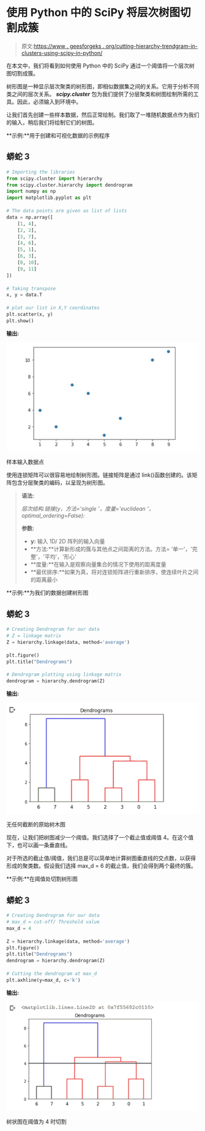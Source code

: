 # 使用 Python 中的 SciPy 将层次树图切割成簇

> 原文:[https://www . geesforgeks . org/cutting-hierarchy-trendgram-in-clusters-using-scipy-in-python/](https://www.geeksforgeeks.org/cutting-hierarchical-dendrogram-into-clusters-using-scipy-in-python/)

在本文中，我们将看到如何使用 Python 中的 SciPy 通过一个阈值将一个层次树图切割成簇。

树形图是一种显示层次聚类的树形图，即相似数据集之间的关系。它用于分析不同类之间的层次关系。 ***scipy.cluster*** 包为我们提供了分层聚类和树图绘制所需的工具。因此，必须输入到环境中。

让我们首先创建一些样本数据，然后正常绘制。我们取了一堆随机数据点作为我们的输入，稍后我们将绘制它们的树图。

**示例:**用于创建和可视化数据的示例程序

## 蟒蛇 3

```py
# Importing the libraries
from scipy.cluster import hierarchy
from scipy.cluster.hierarchy import dendrogram
import numpy as np
import matplotlib.pyplot as plt

# The data points are given as list of lists
data = np.array([
    [1, 4],
    [2, 2],
    [3, 7],
    [4, 6],
    [5, 1],
    [6, 3],
    [8, 10],
    [9, 11]
])

# Taking transpose
x, y = data.T

# plot our list in X,Y coordinates
plt.scatter(x, y)
plt.show()
```

**输出:**

![](img/bb16c4233467f106903e8b53c95cfed5.png)

样本输入数据点

使用连锁矩阵可以很容易地绘制树形图。链接矩阵是通过 link()函数创建的。该矩阵包含分层聚类的编码，以呈现为树形图。

> **语法:**
> 
> *层次结构.链接(y，方法='single '，度量='euclidean '，optimal_ordering=False):*
> 
> **参数:**
> 
> *   **y:** 输入 1D/ 2D 阵列的输入向量
> *   **方法:**计算新形成的簇与其他点之间距离的方法。方法= '单一'，'完整'，'平均'，'形心'
> *   **度量:**在输入是观察向量集合的情况下使用的距离度量
> *   **最优排序:**如果为真，将对连锁矩阵进行重新排序，使连续叶片之间的距离最小

**示例:**为我们的数据创建树形图

## 蟒蛇 3

```py
# Creating Dendrogram for our data
# Z = linkage matrix
Z = hierarchy.linkage(data, method='average')

plt.figure()
plt.title("Dendrograms")

# Dendrogram plotting using linkage matrix
dendrogram = hierarchy.dendrogram(Z)
```

**输出:**

![](img/49bcd4940e09621e5e0533246074bed1.png)

无任何截断的原始树木图

现在，让我们把树图减少一个阈值。我们选择了一个截止值或阈值 4。在这个值下，也可以画一条垂直线。

对于所选的截止值/阈值，我们总是可以简单地计算树图垂直线的交点数，以获得形成的聚类数。假设我们选择 max_d = 6 的截止值，我们会得到两个最终的簇。

**示例:**在阈值处切割树形图

## 蟒蛇 3

```py
# Creating Dendrogram for our data
# max_d = cut-off/ Threshold value
max_d = 4

Z = hierarchy.linkage(data, method='average')
plt.figure()
plt.title("Dendrograms")
dendrogram = hierarchy.dendrogram(Z)

# Cutting the dendrogram at max_d
plt.axhline(y=max_d, c='k')
```

**输出:**

![](img/7465a9c49e8ecba7941458237ca2b4b0.png)

树状图在阈值为 4 时切割